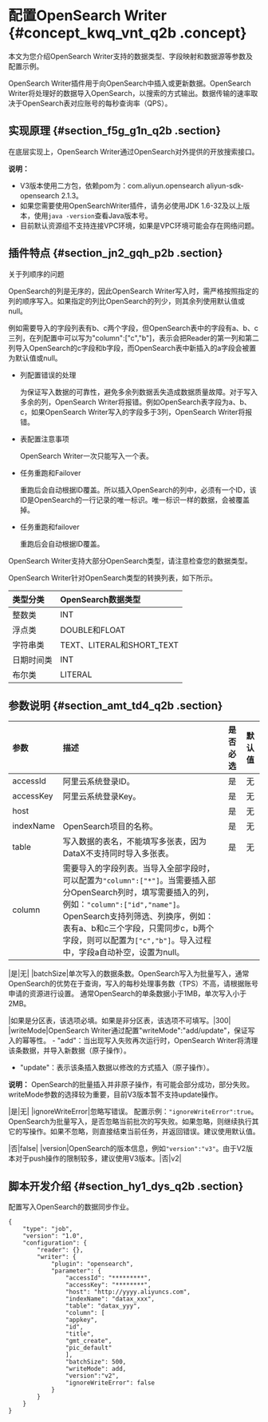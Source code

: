 # 配置OpenSearch Writer {#concept_kwq_vnt_q2b .concept}

本文为您介绍OpenSearch Writer支持的数据类型、字段映射和数据源等参数及配置示例。

OpenSearch Writer插件用于向OpenSearch中插入或更新数据。OpenSearch Writer将处理好的数据导入OpenSearch，以搜索的方式输出。数据传输的速率取决于OpenSearch表对应账号的每秒查询率（QPS）。

## 实现原理 {#section_f5g_g1n_q2b .section}

在底层实现上，OpenSearch Writer通过OpenSearch对外提供的开放搜索接口。

**说明：** 

-   V3版本使用二方包，依赖pom为：com.aliyun.opensearch aliyun-sdk-opensearch 2.1.3。
-   如果您需要使用OpenSearchWriter插件，请务必使用JDK 1.6-32及以上版本，使用`java -version`查看Java版本号。
-   目前默认资源组不支持连接VPC环境，如果是VPC环境可能会存在网络问题。

## 插件特点 {#section_jn2_gqh_p2b .section}

关于列顺序的问题

OpenSearch的列是无序的，因此OpenSearch Writer写入时，需严格按照指定的列的顺序写入。如果指定的列比OpenSearch的列少，则其余列使用默认值或null。

例如需要导入的字段列表有b、c两个字段，但OpenSearch表中的字段有a、b、c三列，在列配置中可以写为"column":\["c","b"\]，表示会把Reader的第一列和第二列导入OpenSearch的c字段和b字段，而OpenSearch表中新插入的a字段会被置为默认值或null。

-   列配置错误的处理

    为保证写入数据的可靠性，避免多余列数据丢失造成数据质量故障。对于写入多余的列，OpenSearch Writer将报错。例如OpenSearch表字段为a、b、c，如果OpenSearch Writer写入的字段多于3列，OpenSearch Writer将报错。

-   表配置注意事项

    OpenSearch Writer一次只能写入一个表。

-   任务重跑和Failover

    重跑后会自动根据ID覆盖。所以插入OpenSearch的列中，必须有一个ID，该ID是OpenSearch的一行记录的唯一标识。唯一标识一样的数据，会被覆盖掉。

-   任务重跑和failover

    重跑后会自动根据ID覆盖。


OpenSearch Writer支持大部分OpenSearch类型，请注意检查您的数据类型。

OpenSearch Writer针对OpenSearch类型的转换列表，如下所示。

|类型分类|OpenSearch数据类型|
|:---|:-------------|
|整数类|INT|
|浮点类|DOUBLE和FLOAT|
|字符串类|TEXT、LITERAL和SHORT\_TEXT|
|日期时间类|INT|
|布尔类|LITERAL|

## 参数说明 {#section_amt_td4_q2b .section}

|参数|描述|是否必选|默认值|
|:-|:-|:---|:--|
|accessId|阿里云系统登录ID。|是|无|
|accessKey|阿里云系统登录Key。|是|无|
|host| |是|无|
|indexName|OpenSearch项目的名称。|是|无|
|table|写入数据的表名，不能填写多张表，因为DataX不支持同时导入多张表。|是|无|
|column|需要导入的字段列表。当导入全部字段时，可以配置为`"column":["*"]`。当需要插入部分OpenSearch列时，填写需要插入的列，例如：`"column":["id","name"]`。 OpenSearch支持列筛选、列换序，例如：表有a、b和c三个字段，只需同步c，b两个字段，则可以配置为`["c","b"]`。导入过程中，字段a自动补空，设置为null。

 |是|无|
|batchSize|单次写入的数据条数。OpenSearch写入为批量写入，通常OpenSearch的优势在于查询，写入的每秒处理事务数（TPS）不高，请根据账号申请的资源进行设置。 通常OpenSearch的单条数据小于1MB，单次写入小于2MB。

 |如果是分区表，该选项必填。如果是非分区表，该选项不可填写。|300|
|writeMode|OpenSearch Writer通过配置"writeMode":"add/update"，保证写入的幂等性。 -   "add"：当出现写入失败再次运行时，OpenSearch Writer将清理该条数据，并导入新数据（原子操作）。
-   "update"：表示该条插入数据以修改的方式插入（原子操作）。

**说明：** OpenSearch的批量插入并非原子操作，有可能会部分成功，部分失败。writeMode参数的选择较为重要，目前V3版本暂不支持update操作。


 |是|无|
|ignoreWriteError|忽略写错误。 配置示例：`"ignoreWriteError":true`。OpenSearch为批量写入，是否忽略当前批次的写失败。如果忽略，则继续执行其它的写操作。如果不忽略，则直接结束当前任务，并返回错误。建议使用默认值。

 |否|false|
|version|OpenSearch的版本信息，例如`"version":"v3"`。由于V2版本对于push操作的限制较多，建议使用V3版本。|否|v2|

## 脚本开发介绍 {#section_hy1_dys_q2b .section}

配置写入OpenSearch的数据同步作业。

``` {#codeblock_5dc_glt_44e .language-json}
{
    "type": "job",
    "version": "1.0",
    "configuration": {
        "reader": {},
        "writer": {
            "plugin": "opensearch",
            "parameter": {
                "accessId": "*********",
                "accessKey": "********",
                "host": "http://yyyy.aliyuncs.com",
                "indexName": "datax_xxx",
                "table": "datax_yyy",
                "column": [
                "appkey",
                "id",
                "title",
                "gmt_create",
                "pic_default"
                ],
                "batchSize": 500,
                "writeMode": add,
                "version":"v2",
                "ignoreWriteError": false
            }
        }
    }
}
```

